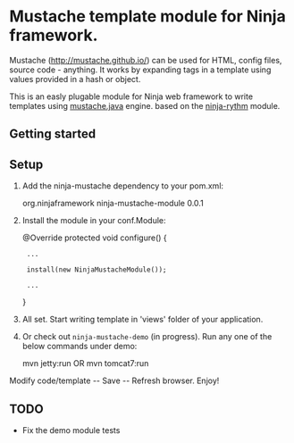 Mustache template module for Ninja framework.
=====================
Mustache (http://mustache.github.io/) can be used for HTML, config files, source code - anything. It works by expanding tags in a template using values provided in a hash or object.

This is an easly plugable module for Ninja web framework to write templates using [mustache.java](https://github.com/spullara/mustache.java) engine. based on the [ninja-rythm](https://github.com/ninjaframework/ninja-rythm) module.

Getting started
---------------

Setup
-----

1) Add the ninja-mustache dependency to your pom.xml:

    <dependency>
        <groupId>org.ninjaframework</groupId>
        <artifactId>ninja-mustache-module</artifactId>
        <version>0.0.1</version>
    </dependency>

2) Install the module in your conf.Module:

    @Override
    protected void configure() {

        ...

        install(new NinjaMustacheModule());

        ...

    }
    
3) All set. Start writing template in 'views' folder of your application.


4) Or check out <code>ninja-mustache-demo</code> (in progress). Run any one of the below commands under demo:

    mvn jetty:run
    OR 
    mvn tomcat7:run


Modify code/template -- Save -- Refresh browser. Enjoy!


TODO
-----

 - Fix the demo module tests

